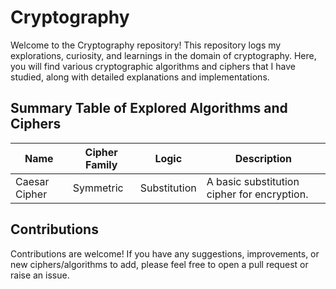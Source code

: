 # Cryptography

Welcome to the Cryptography repository! This repository logs my explorations, curiosity, and learnings in the domain of cryptography. Here, you will find various cryptographic algorithms and ciphers that I have studied, along with detailed explanations and implementations.

## Summary Table of Explored Algorithms and Ciphers

| Name                | Cipher Family | Logic                | Description                                 |
|---------------------|---------------|----------------------|---------------------------------------------|
| Caesar Cipher    | Symmetric     | Substitution         | A basic substitution cipher for encryption. | 

## Contributions
Contributions are welcome! If you have any suggestions, improvements, or new ciphers/algorithms to add, please feel free to open a pull request or raise an issue.


